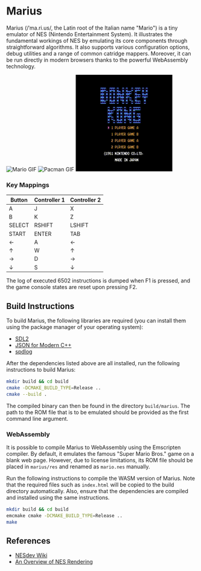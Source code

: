 # Marius
Marius (/ˈma.ri.us/, the Latin root of the Italian name "Mario") is a tiny emulator of NES (Nintendo Entertainment System). It illustrates the fundamental workings of NES by emulating its core components through straightforward algorithms. It also supports various configuration options, debug utilities and a range of common catridge mappers. Moreover, it can be run directly in modern browsers thanks to the powerful WebAssembly technology.

![Mario GIF](mario.gif) ![Pacman GIF](pacman.gif) ![Donkey Kong GIF](donkeykong.gif)

### Key Mappings
| Button | Controller 1 | Controller 2 |
|--------|--------------|--------------|
|   A    |      J       |      X       |
|   B    |      K       |      Z       |
| SELECT |    RSHIFT    |    LSHIFT    |
| START  |    ENTER     |     TAB      |
|   ←    |      A       |      ←       |
|   ↑    |      W       |      ↑       |
|   →    |      D       |      →       |
|   ↓    |      S       |      ↓       |

The log of executed 6502 instructions is dumped when F1 is pressed, and the game console states are reset upon pressing F2.

## Build Instructions
To build Marius, the following libraries are required (you can install them using the package manager of your operating system):
* [SDL2](https://www.libsdl.org/)
* [JSON for Modern C++](https://json.nlohmann.me/)
* [spdlog](https://github.com/gabime/spdlog)

After the dependencies listed above are all installed, run the following instructions to build Marius:
```sh
mkdir build && cd build
cmake -DCMAKE_BUILD_TYPE=Release ..
cmake --build .
```

The compiled binary can then be found in the directory `build/marius`. The path to the ROM file that is to be emulated should be provided as the first command line argument.

### WebAssembly
It is possible to compile Marius to WebAssembly using the Emscripten compiler. By default, it emulates the famous "Super Mario Bros." game on a blank web page. However, due to license limitations, its ROM file should be placed in `marius/res` and renamed as `mario.nes` manually.

Run the following instructions to compile the WASM version of Marius. Note that the required files such as `index.html` will be copied to the build directory automatically. Also, ensure that the dependencies are compiled and installed using the same instructions.
```sh
mkdir build && cd build
emcmake cmake -DCMAKE_BUILD_TYPE=Release ..
make
```

## References
* [NESdev Wiki](https://www.nesdev.org/wiki/Nesdev_Wiki)
* [An Overview of NES Rendering](https://austinmorlan.com/posts/nes_rendering_overview/)
